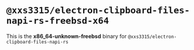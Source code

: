 # `@xxs3315/electron-clipboard-files-napi-rs-freebsd-x64`

This is the **x86_64-unknown-freebsd** binary for `@xxs3315/electron-clipboard-files-napi-rs`
